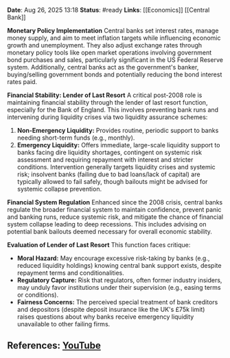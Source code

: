 **Date**: Aug 26, 2025 13:18
**Status**: #ready 
**Links**: [[Economics]] [[Central Bank]]

**Monetary Policy Implementation**
Central banks set interest rates, manage money supply, and aim to meet inflation targets while influencing economic growth and unemployment. They also adjust exchange rates through monetary policy tools like open market operations involving government bond purchases and sales, particularly significant in the US Federal Reserve system. Additionally, central banks act as the government's banker, buying/selling government bonds and potentially reducing the bond interest rates paid.

**Financial Stability: Lender of Last Resort**
A critical post-2008 role is maintaining financial stability through the lender of last resort function, especially for the Bank of England. This involves preventing bank runs and intervening during liquidity crises via two liquidity assurance schemes:
1.  **Non-Emergency Liquidity:** Provides routine, periodic support to banks needing short-term funds (e.g., monthly).
2.  **Emergency Liquidity:** Offers immediate, large-scale liquidity support to banks facing dire liquidity shortages, contingent on systemic risk assessment and requiring repayment with interest and stricter conditions.
Intervention generally targets liquidity crises and systemic risk; insolvent banks (failing due to bad loans/lack of capital) are typically allowed to fail safely, though bailouts might be advised for systemic collapse prevention.

**Financial System Regulation**
Enhanced since the 2008 crisis, central banks regulate the broader financial system to maintain confidence, prevent panic and banking runs, reduce systemic risk, and mitigate the chance of financial system collapse leading to deep recessions. This includes advising on potential bank bailouts deemed necessary for overall economic stability.

**Evaluation of Lender of Last Resort**
This function faces critique:
*   **Moral Hazard:** May encourage excessive risk-taking by banks (e.g., reduced liquidity holdings) knowing central bank support exists, despite repayment terms and conditionalities.
*   **Regulatory Capture:** Risk that regulators, often former industry insiders, may unduly favor institutions under their supervision (e.g., easing terms or conditions).
*   **Fairness Concerns:** The perceived special treatment of bank creditors and depositors (despite deposit insurance like the UK's £75k limit) raises questions about why banks receive emergency liquidity unavailable to other failing firms.

## References: [YouTube](https://www.youtube.com/watch?v=K6VxrO_c69Q)
